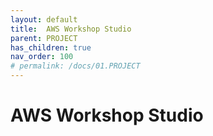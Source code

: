 ```yaml
---
layout: default
title:  AWS Workshop Studio
parent: PROJECT
has_children: true
nav_order: 100
# permalink: /docs/01.PROJECT
---
```

# AWS Workshop Studio  
